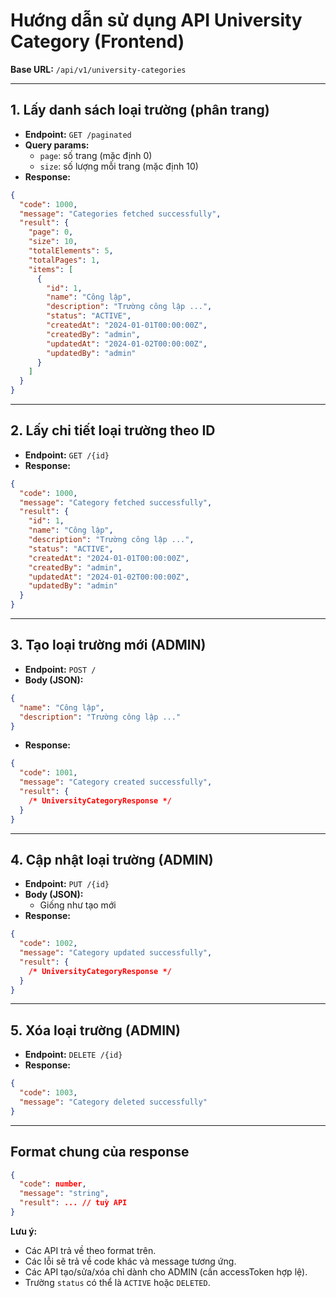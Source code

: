 # Hướng dẫn sử dụng API University Category (Frontend)

**Base URL:** `/api/v1/university-categories`

---

## 1. Lấy danh sách loại trường (phân trang)

- **Endpoint:** `GET /paginated`
- **Query params:**
  - `page`: số trang (mặc định 0)
  - `size`: số lượng mỗi trang (mặc định 10)
- **Response:**

```json
{
  "code": 1000,
  "message": "Categories fetched successfully",
  "result": {
    "page": 0,
    "size": 10,
    "totalElements": 5,
    "totalPages": 1,
    "items": [
      {
        "id": 1,
        "name": "Công lập",
        "description": "Trường công lập ...",
        "status": "ACTIVE",
        "createdAt": "2024-01-01T00:00:00Z",
        "createdBy": "admin",
        "updatedAt": "2024-01-02T00:00:00Z",
        "updatedBy": "admin"
      }
    ]
  }
}
```

---

## 2. Lấy chi tiết loại trường theo ID

- **Endpoint:** `GET /{id}`
- **Response:**

```json
{
  "code": 1000,
  "message": "Category fetched successfully",
  "result": {
    "id": 1,
    "name": "Công lập",
    "description": "Trường công lập ...",
    "status": "ACTIVE",
    "createdAt": "2024-01-01T00:00:00Z",
    "createdBy": "admin",
    "updatedAt": "2024-01-02T00:00:00Z",
    "updatedBy": "admin"
  }
}
```

---

## 3. Tạo loại trường mới (ADMIN)

- **Endpoint:** `POST /`
- **Body (JSON):**

```json
{
  "name": "Công lập",
  "description": "Trường công lập ..."
}
```

- **Response:**

```json
{
  "code": 1001,
  "message": "Category created successfully",
  "result": {
    /* UniversityCategoryResponse */
  }
}
```

---

## 4. Cập nhật loại trường (ADMIN)

- **Endpoint:** `PUT /{id}`
- **Body (JSON):**
  - Giống như tạo mới
- **Response:**

```json
{
  "code": 1002,
  "message": "Category updated successfully",
  "result": {
    /* UniversityCategoryResponse */
  }
}
```

---

## 5. Xóa loại trường (ADMIN)

- **Endpoint:** `DELETE /{id}`
- **Response:**

```json
{
  "code": 1003,
  "message": "Category deleted successfully"
}
```

---

## Format chung của response

```json
{
  "code": number,
  "message": "string",
  "result": ... // tuỳ API
}
```

**Lưu ý:**

- Các API trả về theo format trên.
- Các lỗi sẽ trả về code khác và message tương ứng.
- Các API tạo/sửa/xóa chỉ dành cho ADMIN (cần accessToken hợp lệ).
- Trường `status` có thể là `ACTIVE` hoặc `DELETED`.
